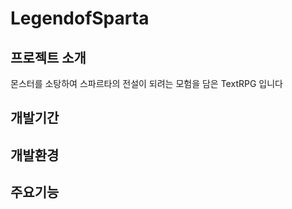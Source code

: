 # LegendofSparta
## 프로젝트 소개 
몬스터를 소탕하여 스파르타의 전설이 되려는 모험을 담은 TextRPG 입니다 

## 개발기간 

## 개발환경
## 주요기능 



